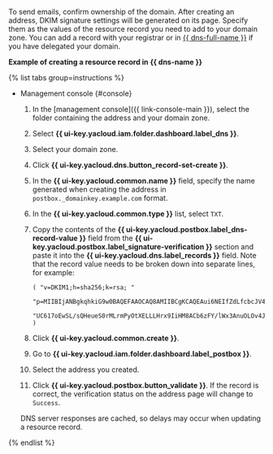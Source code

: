 To send emails, confirm ownership of the domain. After creating an address, DKIM signature settings will be generated on its page. Specify them as the values of the resource record you need to add to your domain zone. You can add a record with your registrar or in [{{ dns-full-name }}](../../dns/) if you have delegated your domain.

**Example of creating a resource record in {{ dns-name }}**

{% list tabs group=instructions %}

- Management console {#console}

    1. In the [management console]({{ link-console-main }}), select the folder containing the address and your domain zone.
    1. Select **{{ ui-key.yacloud.iam.folder.dashboard.label_dns }}**.
    1. Select your domain zone.
    1. Click **{{ ui-key.yacloud.dns.button_record-set-create }}**.
    1. In the **{{ ui-key.yacloud.common.name }}** field, specify the name generated when creating the address in `postbox._domainkey.example.com` format.
    1. In the **{{ ui-key.yacloud.common.type }}** list, select `TXT`.
    1. Copy the contents of the **{{ ui-key.yacloud.postbox.label_dns-record-value }}** field from the **{{ ui-key.yacloud.postbox.label_signature-verification }}** section and paste it into the **{{ ui-key.yacloud.dns.label_records }}** field. Note that the record value needs to be broken down into separate lines, for example:

        ```text
        ( "v=DKIM1;h=sha256;k=rsa; "

        "p=MIIBIjANBgkqhkiG9w0BAQEFAAOCAQ8AMIIBCgKCAQEAui6NEIfZdLfcbcJV4oqY5lWyYXV1ht1zYdrSHCVCWWBaOZ2mIGVzycDKPicLSDZBlN4I8HO2ajclFfQn3013klP7i6VrDSXMmO9hRGgVU+ZhoFJrsMRdbDK/1SIU1k7xiJIudB+YPcc69Y/jHQJk32q7b"

        "UC617oEwSL/sQHeueS0rMLrmPyOtXELLLHrx9IiHM8ACb6zFY/lWx3AnuOLOv4JXYPAQe+b2zvERpHA+AbaCUHi8dJVm1aY/TceakHkUMlWzh4YeSfuQkaNI1PEnLGA3u0WIGyvtTdA3FWhT3w3BFsVWCTFPIxjORvaY/eZMMcj3WM7GUtORbebAOUyBwIDAQAB" )
        ```

    1. Click **{{ ui-key.yacloud.common.create }}**.
    1. Go to **{{ ui-key.yacloud.iam.folder.dashboard.label_postbox }}**.
    1. Select the address you created.
    1. Click **{{ ui-key.yacloud.postbox.button_validate }}**. If the record is correct, the verification status on the address page will change to `Success`.

    DNS server responses are cached, so delays may occur when updating a resource record.

{% endlist %}
